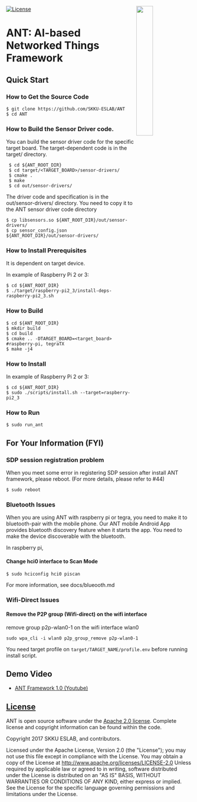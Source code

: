 [![License](https://img.shields.io/badge/licence-Apache%202.0-brightgreen.svg?style=flat)](LICENSE)
<img src="https://raw.githubusercontent.com/SKKU-ESLAB/ANT/master/docs/logo.png" width="30%" align="right"/>
# ANT: AI-based Networked Things Framework
## Quick Start
### How to Get the Source Code

```
$ git clone https://github.com/SKKU-ESLAB/ANT
$ cd ANT
```

### How to Build the Sensor Driver code.
You can build the sensor driver code for the specific target board.
The target-dependent code is in the target/ directory.
```
 $ cd ${ANT_ROOT_DIR}
 $ cd target/<TARGET_BOARD>/sensor-drivers/
 $ cmake .
 $ make
 $ cd out/sensor-drivers/
```
The driver code and specification is in the out/sensor-drivers/ directory.
You need to copy it to the ANT sensor driver code directory
```
$ cp libsensors.so ${ANT_ROOT_DIR}/out/sensor-drivers/
$ cp sensor_config.json ${ANT_ROOT_DIR}/out/sensor-drivers/

```

### How to Install Prerequisites
It is dependent on target device.

In example of Raspberry Pi 2 or 3:

```
$ cd ${ANT_ROOT_DIR}
$ ./target/raspberry-pi2_3/install-deps-raspberry-pi2_3.sh
```

### How to Build
```
$ cd ${ANT_ROOT_DIR}
$ mkdir build
$ cd build
$ cmake .. -DTARGET_BOARD=<target_board>  #raspberry-pi, tegraTX
$ make -j4
```

### How to Install
In example of Raspberry Pi 2 or 3:

```
$ cd ${ANT_ROOT_DIR}
$ sudo ./scripts/install.sh --target=raspberry-pi2_3
```
### How to Run

```
$ sudo run_ant
```

## For Your Information (FYI)
### SDP session registration problem
When you meet some error in registering SDP session after install ANT framework,
please reboot.
(For more details, please refer to #44)
```
$ sudo reboot
```

### Bluetooth Issues
When you are using ANT with raspberry pi or tegra, you need to make it to bluetooth-pair with the mobile phone.
Our ANT mobile Android App provides bluetooth discovery feature when it starts the app.
You need to make the device discoverable with the bluetooth.

In raspberry pi, 
#### Change hci0 interface to Scan Mode
```
$ sudo hciconfig hci0 piscan
```

For more information, see docs/blueooth.md


### Wifi-Direct Issues
#### Remove the P2P group (Wifi-direct) on the wifi interface
remove group p2p-wlan0-1 on the wifi interface wlan0
```
sudo wpa_cli -i wlan0 p2p_group_remove p2p-wlan0-1
```

You need target profile on ```target/TARGET_NAME/profile.env``` before running install script.

## Demo Video

* [ANT Framework 1.0 (Youtube)](https://www.youtube.com/watch?v=QHFb4IKi8wM&t=34s)

## [License](https://github.com/SKKU-ESLAB/ANT/wiki/License)
ANT is open source software under the [Apache 2.0 license](http://www.apache.org/licenses/LICENSE-2.0). Complete license and copyright information can be found within the code.

Copyright 2017 SKKU ESLAB, and contributors.

Licensed under the Apache License, Version 2.0 (the "License"); you may not use this file except in compliance with the License. You may obtain a copy of the License at http://www.apache.org/licenses/LICENSE-2.0 Unless required by applicable law or agreed to in writing, software distributed under the License is distributed on an "AS IS" BASIS, WITHOUT WARRANTIES OR CONDITIONS OF ANY KIND, either express or implied. See the License for the specific language governing permissions and limitations under the License.
